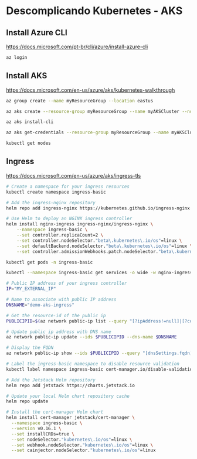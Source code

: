 # Descomplicando Kubernetes - AKS

## Install Azure CLI

https://docs.microsoft.com/pt-br/cli/azure/install-azure-cli

``` bash
az login
```

## Install AKS

https://docs.microsoft.com/en-us/azure/aks/kubernetes-walkthrough

``` bash
az group create --name myResourceGroup --location eastus
```

``` bash
az aks create --resource-group myResourceGroup --name myAKSCluster --node-count 1 --enable-addons monitoring --generate-ssh-keys
```

``` bash
az aks install-cli
```

``` bash
az aks get-credentials --resource-group myResourceGroup --name myAKSCluster
```

``` bash
kubectl get nodes
```

## Ingress

https://docs.microsoft.com/en-us/azure/aks/ingress-tls

``` bash
# Create a namespace for your ingress resources
kubectl create namespace ingress-basic

# Add the ingress-nginx repository
helm repo add ingress-nginx https://kubernetes.github.io/ingress-nginx

# Use Helm to deploy an NGINX ingress controller
helm install nginx-ingress ingress-nginx/ingress-nginx \
    --namespace ingress-basic \
    --set controller.replicaCount=2 \
    --set controller.nodeSelector."beta\.kubernetes\.io/os"=linux \
    --set defaultBackend.nodeSelector."beta\.kubernetes\.io/os"=linux \
    --set controller.admissionWebhooks.patch.nodeSelector."beta\.kubernetes\.io/os"=linux

kubectl get pods -n ingress-basic
```

``` bash
kubectl --namespace ingress-basic get services -o wide -w nginx-ingress-ingress-nginx-controller

# Public IP address of your ingress controller
IP="MY_EXTERNAL_IP"

# Name to associate with public IP address
DNSNAME="demo-aks-ingress"

# Get the resource-id of the public ip
PUBLICIPID=$(az network public-ip list --query "[?ipAddress!=null]|[?contains(ipAddress, '$IP')].[id]" --output tsv)

# Update public ip address with DNS name
az network public-ip update --ids $PUBLICIPID --dns-name $DNSNAME

# Display the FQDN
az network public-ip show --ids $PUBLICIPID --query "[dnsSettings.fqdn]" --output tsv
```

``` bash
# Label the ingress-basic namespace to disable resource validation
kubectl label namespace ingress-basic cert-manager.io/disable-validation=true

# Add the Jetstack Helm repository
helm repo add jetstack https://charts.jetstack.io

# Update your local Helm chart repository cache
helm repo update

# Install the cert-manager Helm chart
helm install cert-manager jetstack/cert-manager \
  --namespace ingress-basic \
  --version v0.16.1 \
  --set installCRDs=true \
  --set nodeSelector."kubernetes\.io/os"=linux \
  --set webhook.nodeSelector."kubernetes\.io/os"=linux \
  --set cainjector.nodeSelector."kubernetes\.io/os"=linux
```
